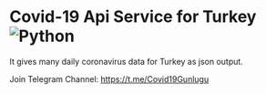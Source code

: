 # Covid-19 Api Service for Turkey ![Python](https://github.com/mmertpolat/covid19-turkey-api/actions/workflows/covid19.yml/badge.svg)

It gives many daily coronavirus data for Turkey as json output.

Join Telegram Channel: https://t.me/Covid19Gunlugu
